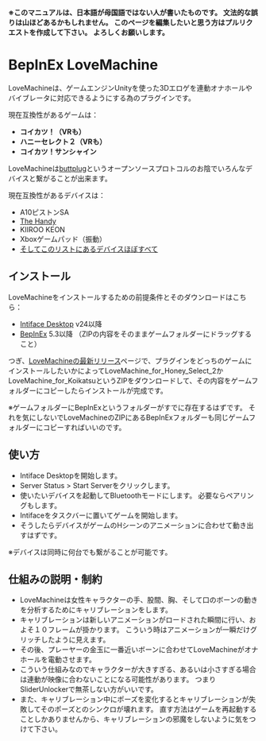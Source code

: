 **※このマニュアルは、日本語が母国語ではない人が書いたものです。 文法的な誤りは山ほどあるかもしれません。 このページを編集したいと思う方はプルリクエストを作成して下さい。 よろしくお願いします。**

# BepInEx LoveMachine

LoveMachineは、ゲームエンジンUnityを使った3Dエロゲを連動オナホールやバイブレータに対応できるようにする為のプラグインです。

現在互換性があるゲームは：
* **コイカツ！（VRも）**
* **ハニーセレクト２（VRも）**
* **コイカツ！サンシャイン**

LoveMachineは[buttplug](https://buttplug.io/)というオープンソースプロトコルのお陰でいろんなデバイスと繋がることが出来ます。

現在互換性があるデバイスは：
* A10ピストンSA
* [The Handy](https://www.thehandy.com/?ref=saucekebenfield&utm_source=saucekebenfield&utm_medium=affiliate&utm_campaign=The+Handy+Affiliate+program)
* KIIROO KEON
* Xboxゲームパッド（振動）
* [そしてこのリストにあるデバイスほぼすべて](https://iostindex.com/?filter0ButtplugSupport=4)


## インストール

LoveMachineをインストールするための前提条件とそのダウンロードはこちら：
* [Intiface Desktop](https://intiface.com/desktop/) v24以降
* [BepInEx](https://github.com/BepInEx/BepInEx/releases) 5.3以降 （ZIPの内容をそのままゲームフォルダーにドラッグすること）

つぎ、[LoveMachineの最新リリース](https://github.com/Sauceke/BepInEx.LoveMachine/releases)ページで、プラグインをどっちのゲームにインストールしたいかによってLoveMachine_for_Honey_Select_2かLoveMachine_for_KoikatsuというZIPをダウンロードして、その内容をゲームフォルダーにコピーしたらインストールが完成です。

※ゲームフォルダーにBepInExというフォルダーがすでに存在するはずです。 それを気にしないでLoveMachineのZIPにあるBepInExフォルダーも同じゲームフォルダーにコピーすればいいのです。


## 使い方

* Intiface Desktopを開始します。
* Server Status > Start Serverをクリックします。
* 使いたいデバイスを起動してBluetoothモードにします。 必要ならペアリングもします。
* Intifaceをタスクバーに置いてゲームを開始します。
* そうしたらデバイスがゲームのHシーンのアニメーションに合わせて動き出すはずです。

※デバイスは同時に何台でも繋がることが可能です。


## 仕組みの説明・制約

* LoveMachineは女性キャラクターの手、股間、胸、そして口のボーンの動きを分析するためにキャリブレーションをします。
* キャリブレーションは新しいアニメーションがロードされた瞬間に行い、およそ１０フレームが掛かります。 こういう時はアニメーションが一瞬だけグリッチしたように見えます。
* その後、プレーヤーの金玉に一番近いボーンに合わせてLoveMachineがオナホールを電動させます。
* こういう仕組みなのでキャラクターが大きすぎる、あるいは小さすぎる場合は連動が映像に合わないことになる可能性があります。 つまりSliderUnlockerで無茶しない方がいいです。
* また、キャリブレーション中にポーズを変化するとキャリブレーションが失敗してそのポーズとのシンクロが壊れます。 直す方法はゲームを再起動することしかありませんから、キャリブレーションの邪魔をしないように気をつけて下さい。
